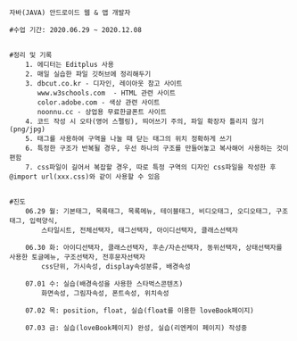 
	자바(JAVA) 안드로이드 웹 & 앱 개발자

	#수업 기간: 2020.06.29 ~ 2020.12.08


	#정리 및 기록
		1. 에디터는 Editplus 사용
		2. 매일 실습한 파일 깃허브에 정리해두기
		3. dbcut.co.kr - 디자인, 레이아웃 참고 사이트
		   www.w3schools.com  - HTML 관련 사이트
		   color.adobe.com - 색상 관련 사이트
		   noonnu.cc - 상업용 무료한글폰트 사이트
		4. 코드 작성 시 오타(영어 스펠링), 띄어쓰기 주의, 파일 확장자 틀리지 않기(png/jpg)
		5. 태그를 사용하여 구역을 나눌 때 닫는 태그의 위치 정확하게 쓰기
		6. 특정한 구조가 반복될 경우, 우선 하나의 구조를 만들어놓고 복사해어 사용하는 것이 편함
		7. css파일이 길어서 복잡할 경우, 따로 특정 구역의 디자인 css파일을 작성한 후 @import url(xxx.css)와 같이 사용할 수 있음


	#진도
		06.29 월: 기본태그, 목록태그, 목록메뉴, 테이블태그, 비디오태그, 오디오태그, 구조태그, 입력양식,
			스타일시트, 전체선택자, 태그선택자, 아이디선택자, 클래스선택자

		06.30 화: 아이디선택자, 클래스선택자, 후손/자손선택자, 동위선택자, 상태선택자를 사용한 토글메뉴, 구조선택자, 전후문자선택자
			css단위, 가시속성, display속성분류, 배경속성

		07.01 수: 실습(배경속성을 사용한 스타벅스콘텐츠)
			화면속성, 그림자속성, 폰트속성, 위치속성

		07.02 목: position, float, 실습(float를 이용한 loveBook페이지)

		07.03 금: 실습(loveBook페이지) 완성, 실습(리엔케이 페이지) 작성중